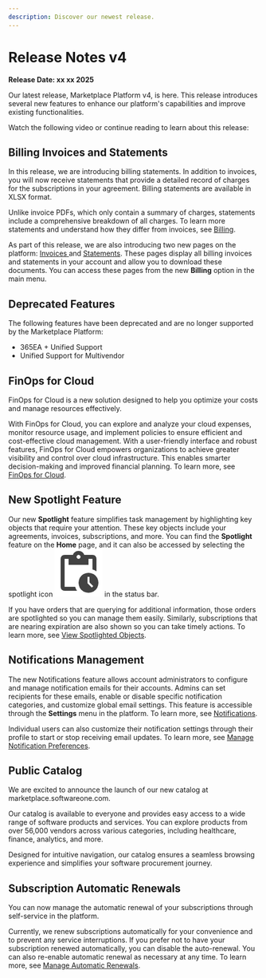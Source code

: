 ```yaml
---
description: Discover our newest release.
---
```


# Release Notes v4

**Release Date: xx xx 2025**

Our latest release, Marketplace Platform v4, is here. This release introduces several new features to enhance our platform's capabilities and improve existing functionalities.

Watch the following video or continue reading to learn about this release:

## Billing Invoices and Statements&#x20;

In this release, we are introducing billing statements. In addition to invoices, you will now receive statements that provide a detailed record of charges for the subscriptions in your agreement. Billing statements are available in XLSX format.&#x20;

Unlike invoice PDFs, which only contain a summary of charges, statements include a comprehensive breakdown of all charges. To learn more statements and understand how they differ from invoices, see  [Billing](../../modules-and-features/marketplace/billing/).

As part of this release, we are also introducing two new pages on the platform: [Invoices ](../../modules-and-features/inventory/invoices.md)and [Statements](../../modules-and-features/marketplace/billing/statements.md). These pages display all billing invoices and statements in your account and allow you to download these documents. You can access these pages from the new **Billing** option in the main menu.

## Deprecated Features

The following features have been deprecated and are no longer supported by the Marketplace Platform:

* 365EA + Unified Support
* Unified Support for Multivendor

## FinOps for Cloud

FinOps for Cloud is a new solution designed to help you optimize your costs and manage resources effectively.&#x20;

With FinOps for Cloud, you can explore and analyze your cloud expenses, monitor resource usage, and implement policies to ensure efficient and cost-effective cloud management. With a user-friendly interface and robust features, FinOps for Cloud empowers organizations to achieve greater visibility and control over cloud infrastructure. This enables smarter decision-making and improved financial planning. To learn more, see [FinOps for Cloud](../../extensions/finops-for-cloud/).

## New Spotlight Feature

Our new **Spotlight** feature simplifies task management by highlighting key objects that require your attention. These key objects include your agreements, invoices, subscriptions, and more. You can find the **Spotlight** feature on the **Home** page, and it can also be accessed by selecting the spotlight icon <img src="../../.gitbook/assets/icon_pending_actions.png" alt="" data-size="line"> in the status bar.

If you have orders that are querying for additional information, those orders are spotlighted so you can manage them easily. Similarly, subscriptions that are nearing expiration are also shown so you can take timely actions. To learn more, see [View Spotlighted Objects](../../marketplace-platform/getting-started/interface/view-pending-tasks.md).&#x20;

## Notifications Management

The new Notifications feature allows account administrators to configure and manage notification emails for their accounts. Admins can set recipients for these emails, enable or disable specific notification categories, and customize global email settings. This feature is accessible through the **Settings** menu in the platform. To learn more, see [Notifications](../../modules-and-features/settings/notifications/).

Individual users can also customize their notification settings through their profile to start or stop receiving email updates. To learn more, see [Manage Notification Preferences](../../marketplace-platform/getting-started/interface/manage-notification-preferences.md).

## Public Catalog

We are excited to announce the launch of our new catalog at marketplace.softwareone.com.&#x20;

Our catalog is available to everyone and provides easy access to a wide range of software products and services. You can explore products from over 56,000 vendors across various categories, including healthcare, finance, analytics, and more.&#x20;

Designed for intuitive navigation, our catalog ensures a seamless browsing experience and simplifies your software procurement journey.

## Subscription Automatic Renewals

You can now manage the automatic renewal of your subscriptions through self-service in the platform.&#x20;

Currently, we renew subscriptions automatically for your convenience and to prevent any service interruptions. If you prefer not to have your subscription renewed automatically, you can disable the auto-renewal. You can also re-enable automatic renewal as necessary at any time. To learn more, see [Manage Automatic Renewals](../../modules-and-features/marketplace/subscriptions/manage-automatic-renewals.md).
